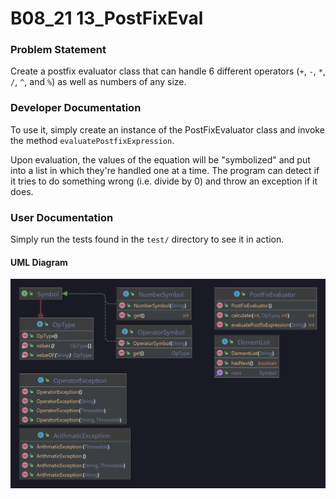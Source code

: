 # B08_21 13_PostFixEval

### Problem Statement
Create a postfix evaluator class that can handle 6 different operators (`+`, `-`, `*`, `/`, `^`, and `%`) as well as numbers of any size.

### Developer Documentation
To use it, simply create an instance of the PostFixEvaluator class and invoke the method `evaluatePostfixExpression`.

Upon evaluation, the values of the equation will be "symbolized" and put into a list in which they're handled one at a time. The program can detect if it tries to do something wrong (i.e. divide by 0) and throw an exception if it does.

### User Documentation
Simply run the tests found in the `test/` directory to see it in action.

#### UML Diagram
![B08_21-13_PostFixEval](assets/uml.png)
